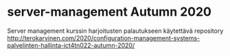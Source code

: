 # server-management Autumn 2020
Server management kurssin harjoitusten palautukseen käytettävä repository
http://terokarvinen.com/2020/configuration-management-systems-palvelinten-hallinta-ict4tn022-autumn-2020/
